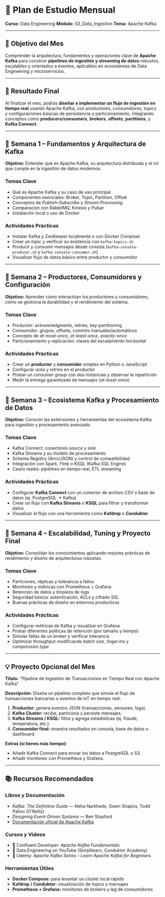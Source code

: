 # 🧭 Plan de Estudio Mensual

**Curso:** Data Engineering
**Módulo:** 02_Data_Ingestion
**Tema:** Apache Kafka

---

## 🎯 Objetivo del Mes

Comprender la arquitectura, fundamentos y operaciones clave de **Apache Kafka** para construir **pipelines de ingestión y streaming de datos** robustos, escalables y orientados a eventos, aplicables en ecosistemas de Data Engineering y microservicios.

---

## 🧩 Resultado Final

Al finalizar el mes, podrás **diseñar e implementar un flujo de ingestión en tiempo real** usando Apache Kafka, con productores, consumidores, topics y configuraciones básicas de persistencia y particionamiento, integrando conceptos como **producers/consumers**, **brokers**, **offsets**, **partitions**, y **Kafka Connect**.

---

## 📅 Semana 1 – Fundamentos y Arquitectura de Kafka

**Objetivo:** Entender qué es Apache Kafka, su arquitectura distribuida y el rol que cumple en la ingestión de datos modernos.

### Temas Clave

* Qué es Apache Kafka y su caso de uso principal
* Componentes esenciales: Broker, Topic, Partition, Offset
* Conceptos de *Publish–Subscribe* y *Stream Processing*
* Comparación con RabbitMQ, Kinesis y Pulsar
* Instalación local o uso de Docker

### Actividades Prácticas

* Instalar Kafka y ZooKeeper localmente o con Docker Compose
* Crear un *topic* y verificar su existencia con `kafka-topics.sh`
* Producir y consumir mensajes desde consola (`kafka-console-producer.sh` y `kafka-console-consumer.sh`)
* Visualizar flujo de datos básico entre productor y consumidor

---

## 📅 Semana 2 – Productores, Consumidores y Configuración

**Objetivo:** Aprender cómo interactúan los productores y consumidores, cómo se gestiona la durabilidad y el rendimiento del sistema.

### Temas Clave

* Productor: acknowledgments, retries, key-partitioning
* Consumidor: grupos, offsets, commits manuales/automáticos
* Concepto de *at-most-once*, *at-least-once*, *exactly-once*
* Particionamiento y replicación: claves del escalamiento horizontal

### Actividades Prácticas

* Crear un **productor** y **consumidor** simples en Python o JavaScript
* Configurar *acks* y *retries* en el productor
* Probar un *consumer group* con dos instancias y observar la repartición
* Medir la entrega garantizada de mensajes (*at-least-once*)

---

## 📅 Semana 3 – Ecosistema Kafka y Procesamiento de Datos

**Objetivo:** Conocer las extensiones y herramientas del ecosistema Kafka para ingestión y procesamiento avanzado.

### Temas Clave

* Kafka Connect: conectores *source* y *sink*
* Kafka Streams y su modelo de procesamiento
* Schema Registry (Avro/JSON) y control de compatibilidad
* Integración con Spark, Flink o KSQL (Kafka SQL Engine)
* Casos reales: pipelines en tiempo real, ETL streaming

### Actividades Prácticas

* Configurar **Kafka Connect** con un conector de archivo CSV o base de datos (ej. PostgreSQL → Kafka)
* Crear un flujo con **Kafka Streams** o **KSQL** para filtrar y transformar datos
* Visualizar el flujo con una herramienta como **Kafdrop** o **Conduktor**

---

## 📅 Semana 4 – Escalabilidad, Tuning y Proyecto Final

**Objetivo:** Consolidar los conocimientos aplicando mejores prácticas de rendimiento y diseño de arquitecturas robustas.

### Temas Clave

* Particiones, réplicas y tolerancia a fallos
* Monitoreo y métricas con Prometheus + Grafana
* Retención de datos y limpieza de logs
* Seguridad básica: autenticación, ACLs y cifrado SSL
* Buenas prácticas de diseño en entornos productivos

### Actividades Prácticas

* Configurar métricas de Kafka y visualizar en Grafana
* Probar diferentes políticas de retención (por tamaño y tiempo)
* Simular fallas de un broker y verificar tolerancia
* Optimizar throughput modificando *batch size*, *linger.ms* y *compression.type*

---

## 💡 Proyecto Opcional del Mes

**Título:** “Pipeline de Ingestión de Transacciones en Tiempo Real con Apache Kafka”

**Descripción:**
Diseña un pipeline completo que simule el flujo de transacciones bancarias o eventos de IoT en tiempo real:

1. **Productor:** genera eventos JSON (transacciones, sensores, logs).
2. **Kafka Cluster:** recibe, particiona y persiste mensajes.
3. **Kafka Streams / KSQL:** filtra y agrega estadísticas (ej. fraude, temperatura, etc.).
4. **Consumidor final:** muestra resultados en consola, base de datos o dashboard.

**Extras (si tienes más tiempo):**

* Añadir Kafka Connect para enviar los datos a PostgreSQL o S3.
* Añadir monitoreo con Prometheus y Grafana.

---

## 📚 Recursos Recomendados

### Libros y Documentación

* *Kafka: The Definitive Guide* — Neha Narkhede, Gwen Shapira, Todd Palino (O’Reilly)
* *Designing Event-Driven Systems* — Ben Stopford
* [Documentación oficial de Apache Kafka](https://kafka.apache.org/documentation/)

### Cursos y Videos

* 🎥 Confluent Developer: *Apache Kafka Fundamentals*
* 🎥 Data Engineering on YouTube (Simplilearn, Conduktor Academy)
* 🧠 Udemy: *Apache Kafka Series – Learn Apache Kafka for Beginners*

### Herramientas Útiles

* **Docker Compose:** para levantar un clúster local rápido
* **Kafdrop / Conduktor:** visualización de topics y mensajes
* **Prometheus + Grafana:** monitoreo de brokers y lag de consumidores

